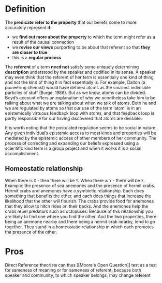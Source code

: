 # Definition

The **predicate refer to the property** that our beliefs come to more accurately represent **if**:
- we **find out more about the property** to which the term might refer as a result  of the causal connection
- we **revise our views** purporting to be  about that referent so that **they are closer to true**
- this is a **regular  process**

The **referent** of a term **need not** satisfy some uniquely determining **description** understood by the speaker and codified in its sense. A speaker may  even think that the referent of her term is essentially one kind of thing and  not the kind of thing it in fact essentially is. For example, Dalton (a pioneering chemist) would have defnied atoms as the smallest indivisible particles  of stuff (Burge, 1986). But as we know, atoms can be divided. Boyd’s account  offers an explanation of why we nonetheless take him to be talking about  what we are talking about when we talk of atoms. Both he and we are regulated by atoms so that our use of the term ‘atom’ is in an epistemically  virtuous feedback loop with atoms, and that feedback loop is partly responsible for our having discovered that atoms are divisible.

It is worth noting that the postulated regulation seems to be social in  nature. Any given individual’s epistemic access to most kinds and properties  will be mediated by the epistemic access of other members of her community.  The process of correcting and expanding our beliefs expressed using a scientific kind term is a group project and when it works it is a social accomplishment.

## Homeostatic relationship

When there is `X` - then there will be `Y`. When there is `Y` - there will be `X`.
Example: the presence of sea  anemones and the presence of hermit crabs. Hermit crabs and anemones  have a symbiotic relationship. Each does something that benefits the other,  and each does things that increase the likelihood that the other will flourish.  The crabs provide food for anemones that they allow to hitch rides on their  backs. And the anemones help the crabs repel predators such as octopuses.  Because of this relationship you are likely to find one where you find the  other. And the two properties, there being an anemone nearby and there  being a hermit crab nearby, tend to go together. They stand in a homeostatic  relationship in which each promotes the presence of the other.

# Pros

Direct Reference theorists can thus [[Moore's Open Question]] test as a test for sameness of  meaning or for sameness of referent, because both speaker and community, to which speaker belongs, may change referent 